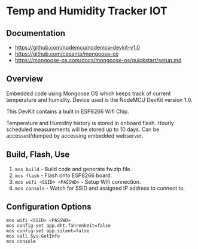 # Temp and Humidity Tracker IOT
## Documentation
- https://github.com/nodemcu/nodemcu-devkit-v1.0
- https://github.com/cesanta/mongoose-os
- https://mongoose-os.com/docs/mongoose-os/quickstart/setup.md

## Overview
Embedded code using Mongoose OS which keeps track of current temperature and humidity. Device used is the NodeMCU DevKit version 1.0.

This DevKit contains a built in ESP8266 Wifi Chip.

Temperature and Humidity history is stored in onboard flash. Hourly scheduled measurements will be stored up to 10 days. Can be accessed/dumped by accessing embedded webserver.

## Build, Flash, Use
1) `mos build` - Build code and generate fw.zip file.
2) `mos flash` - Flash onto ESP8266 board.
3) `mos wifi <SSID> <PASSWD>` - Setup Wifi connection.
4) `mos console` - Watch for SSID and assigned IP address to connect to.

## Configuration Options
```
mos wifi <SSID> <PASSWD>
mos config-set app.dht.fahrenheit=false
mos config-set app.silent=false
mos call Sys.GetInfo
mos console
```
